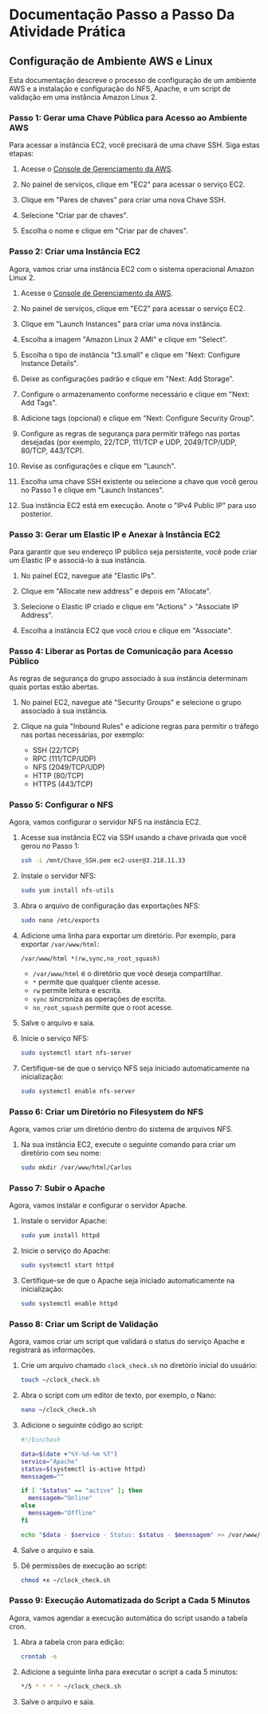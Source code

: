 # Documentação Passo a Passo Da Atividade Prática

## Configuração de Ambiente AWS e Linux

Esta documentação descreve o processo de configuração de um ambiente AWS e a instalação e configuração do NFS, Apache, e um script de validação em uma instância Amazon Linux 2.

### **Passo 1: Gerar uma Chave Pública para Acesso ao Ambiente AWS**

Para acessar a instância EC2, você precisará de uma chave SSH. Siga estas etapas:

1. Acesse o [Console de Gerenciamento da AWS](https://aws.amazon.com/).

2. No painel de serviços, clique em "EC2" para acessar o serviço EC2.

3. Clique em "Pares de chaves" para criar uma nova Chave SSH.

4. Selecione "Criar par de chaves".

5. Escolha o nome e clique em "Criar par de chaves".

### **Passo 2: Criar uma Instância EC2**

Agora, vamos criar uma instância EC2 com o sistema operacional Amazon Linux 2.

1. Acesse o [Console de Gerenciamento da AWS](https://aws.amazon.com/).

2. No painel de serviços, clique em "EC2" para acessar o serviço EC2.

3. Clique em "Launch Instances" para criar uma nova instância.

4. Escolha a imagem "Amazon Linux 2 AMI" e clique em "Select".

5. Escolha o tipo de instância "t3.small" e clique em "Next: Configure Instance Details".

6. Deixe as configurações padrão e clique em "Next: Add Storage".

7. Configure o armazenamento conforme necessário e clique em "Next: Add Tags".

8. Adicione tags (opcional) e clique em "Next: Configure Security Group".

9. Configure as regras de segurança para permitir tráfego nas portas desejadas (por exemplo, 22/TCP, 111/TCP e UDP, 2049/TCP/UDP, 80/TCP, 443/TCP).

10. Revise as configurações e clique em "Launch".

11. Escolha uma chave SSH existente ou selecione a chave que você gerou no Passo 1 e clique em "Launch Instances".

12. Sua instância EC2 está em execução. Anote o "IPv4 Public IP" para uso posterior.

### **Passo 3: Gerar um Elastic IP e Anexar à Instância EC2**

Para garantir que seu endereço IP público seja persistente, você pode criar um Elastic IP e associá-lo à sua instância.

1. No painel EC2, navegue até "Elastic IPs".

2. Clique em "Allocate new address" e depois em "Allocate".

3. Selecione o Elastic IP criado e clique em "Actions" > "Associate IP Address".

4. Escolha a instância EC2 que você criou e clique em "Associate".

### **Passo 4: Liberar as Portas de Comunicação para Acesso Público**

As regras de segurança do grupo associado à sua instância determinam quais portas estão abertas.

1. No painel EC2, navegue até "Security Groups" e selecione o grupo associado à sua instância.

2. Clique na guia "Inbound Rules" e adicione regras para permitir o tráfego nas portas necessárias, por exemplo:
   - SSH (22/TCP)
   - RPC (111/TCP/UDP)
   - NFS (2049/TCP/UDP)
   - HTTP (80/TCP)
   - HTTPS (443/TCP)

### **Passo 5: Configurar o NFS**

Agora, vamos configurar o servidor NFS na instância EC2.

1. Acesse sua instância EC2 via SSH usando a chave privada que você gerou no Passo 1:
   ```bash
   ssh -i /mnt/Chave_SSH.pem ec2-user@3.218.11.33
   ```

2. Instale o servidor NFS:
   ```bash
   sudo yum install nfs-utils
   ```

3. Abra o arquivo de configuração das exportações NFS:
   ```bash
   sudo nano /etc/exports
   ```

4. Adicione uma linha para exportar um diretório. Por exemplo, para exportar `/var/www/html`:
   ```
   /var/www/html *(rw,sync,no_root_squash)
   ```

   - `/var/www/html` é o diretório que você deseja compartilhar.
   - `*` permite que qualquer cliente acesse.
   - `rw` permite leitura e escrita.
   - `sync` sincroniza as operações de escrita.
   - `no_root_squash` permite que o root acesse.

5. Salve o arquivo e saia.

6. Inicie o serviço NFS:
   ```bash
   sudo systemctl start nfs-server
   ```

7. Certifique-se de que o serviço NFS seja iniciado automaticamente na inicialização:
   ```bash
   sudo systemctl enable nfs-server
   ```

### **Passo 6: Criar um Diretório no Filesystem do NFS**

Agora, vamos criar um diretório dentro do sistema de arquivos NFS.

1. Na sua instância EC2, execute o seguinte comando para criar um diretório com seu nome:
   ```bash
   sudo mkdir /var/www/html/Carlos
   ```
### **Passo 7: Subir o Apache**

Agora, vamos instalar e configurar o servidor Apache.

1. Instale o servidor Apache:
   ```bash
   sudo yum install httpd
   ```

2. Inicie o serviço do Apache:
   ```bash
   sudo systemctl start httpd
   ```

3. Certifique-se de que o Apache seja iniciado automaticamente na inicialização:
   ```bash
   sudo systemctl enable httpd
   ```

### **Passo 8: Criar um Script de Validação**

Agora, vamos criar um script que validará o status do serviço Apache e registrará as informações.

1. Crie um arquivo chamado `clock_check.sh` no diretório inicial do usuário:
   ```bash
   touch ~/clock_check.sh
   ```

2. Abra o script com um editor de texto, por exemplo, o Nano:
   ```bash
   nano ~/clock_check.sh
   ```

3. Adicione o seguinte código ao script:
   ```bash
   #!/bin/bash

   data=$(date +"%Y-%d-%m %T")
   servico="Apache"
   status=$(systemctl is-active httpd)
   menssagem=""

   if [ "$status" == "active" ]; then
     menssagem="Online"
   else
     menssagem="Offline"
   fi

   echo "$data - $servico - Status: $status - $menssagem" >> /var/www/html/Carlos/servico.txt
   ```

4. Salve o arquivo e saia.

5. Dê permissões de execução ao script:
   ```bash
   chmod +x ~/clock_check.sh
   ```

### **Passo 9: Execução Automatizada do Script a Cada 5 Minutos**

Agora, vamos agendar a execução automática do script usando a tabela cron.

1. Abra a tabela cron para edição:
   ```bash
   crontab -e
   ```

2. Adicione a seguinte linha para executar o script a cada 5 minutos:
   ```bash
   */5 * * * * ~/clock_check.sh
   ```

3. Salve o arquivo e saia.
